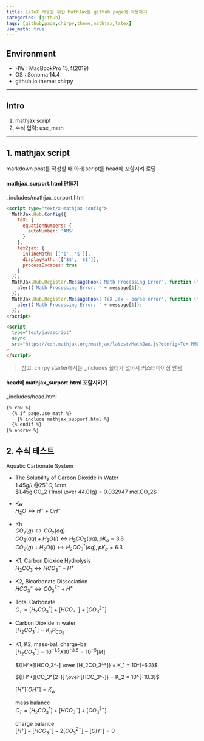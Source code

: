 ```yaml
---
title: LaTeX 사용을 위한 MathJax를 github page에 적용하기 
categories: [github]
tags: [github,page,chirpy,theme,mathjax,latex]
use_math: true
---
```


## Environment

- HW : MacBookPro 15,4(2019)
- OS : Sonoma 14.4
- github.io theme: chirpy

---

## Intro

1. mathjax script
2. 수식 입력: use_math

---


## 1. mathjax script

markdown post를 작성할 때 아래 script를 head에 포함시켜 로딩    

#### mathjax_surport.html 만들기
_includes/mathjax_surport.html  

```html
<script type="text/x-mathjax-config">
  MathJax.Hub.Config({
    TeX: {
      equationNumbers: {
        autoNumber: 'AMS'
      }
    },
    tex2jax: {
      inlineMath: [['$', '$']],
      displayMath: [['$$', '$$']],
      processEscapes: true
    }
  });
  MathJax.Hub.Register.MessageHook('Math Processing Error', function (message) {
    alert('Math Processing Error: ' + message[1]);
  });
  MathJax.Hub.Register.MessageHook('TeX Jax - parse error', function (message) {
    alert('Math Processing Error: ' + message[1]);
  });
</script>

<script
  type="text/javascript"
  async
  src="https://cdn.mathjax.org/mathjax/latest/MathJax.js?config=TeX-MML-AM_CHTML"
>
</script>

```

> 참고. chirpy starter에서는 _includes 폴더가 없어서 커스터마이징 안됨  


#### head에 mathjax_surport.html 포함시키기

_includes/head.html    

```html
{% raw %}
  {% if page.use_math %}
    {% include mathjax_support.html %}
  {% endif %}
{% endraw %}
```

## 2. 수식 테스트
Aquatic Carbonate System    

- The Solubility of Carbon Dioxide in Water   
$1.45g/L @ 25^\circ C, 1atm$   
$1.45g.CO_2 {1mol \over 44.01g} = 0.032947 mol.CO_2$

- Kw    
$H_2O \leftrightarrow H^+ + OH^-$

- Kh    
$CO_2(g) \leftrightarrow CO_2(aq)$    
$CO_2(aq) + H_2O(l)\leftrightarrow H_2CO_3(aq), pK_a = 3.8$   
$CO_2(g) + H_2O(l) \leftrightarrow H_2CO_3^*(aq), pK_a = 6.3$   

- K1, Carbon Dioxide Hydrolysis   
$H_2CO_3 \leftrightarrow HCO_3^- + H^+$   

- K2, Bicarbonate Dissociation    
$HCO_3^- \leftrightarrow CO_3^{2-} + H^+$   

- Total Carbonate   
$C_T = [H_2CO_3^*] + [HCO_3^-] + [CO_3^{2-}]$   

- Carbon Dioxide in water     
$[H_2CO_3^*] = K_h P_{CO_2}$    

- K1, K2, mass-bal, charge-bal    
  $[H_2CO_3^*] = 10^{-1.5} X 10^{-3.5} = 10^{-5} [M]$   

  ${[H^+][HCO_3^-] \over [H_2CO_3^*]} = K_1 = 10^{-6.3}$    

  ${[H^+][CO_3^{2-}] \over [HCO_3^-]} = K_2 = 10^{-10.3}$   

  $[H^+][OH^-] = K_w$   

  mass balance    
  $C_T = [H_2CO_3^*] + [HCO_3^-] + [CO_3^{2-}]$   

  charge balance    
  $[H^+] - [HCO_3^-] - 2[CO_3^{2-}] - [OH^-] = 0$   

